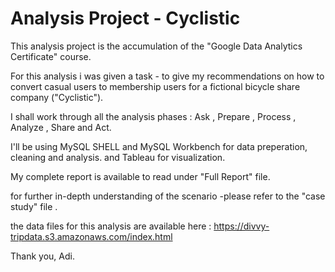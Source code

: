 # Analysis Project - Cyclistic

This analysis project is the accumulation of the "Google Data Analytics Certificate" course.

For this analysis i was given a task - to give my recommendations on how to convert casual users to membership users for a fictional bicycle share company ("Cyclistic").

I shall work through all the analysis phases : Ask , Prepare , Process , Analyze , Share and Act.

I'll be using MySQL SHELL and MySQL Workbench for data preperation, cleaning and analysis. and Tableau for visualization.

My complete report is available to read  under "Full Report" file.

for further in-depth understanding of the scenario -please refer to the "case study" file .

the data files for this analysis are available here : https://divvy-tripdata.s3.amazonaws.com/index.html



Thank you, Adi.
